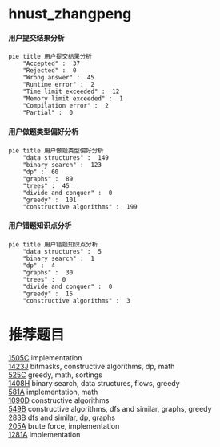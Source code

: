 # hnust_zhangpeng

<!-- tabs:start -->



#### **用户提交结果分析**

```mermaid
pie title 用户提交结果分析
    "Accepted" :  37
    "Rejected" :  0
    "Wrong answer" :  45
    "Runtime error" :  2
    "Time limit exceeded" :  12
    "Memory limit exceeded" :  1
    "Compilation error" :  2
    "Partial" :  0
```

#### **用户做题类型偏好分析**

```mermaid
pie title 用户做题类型偏好分析
    "data structures" :  149
    "binary search" :  123
    "dp" :  60
    "graphs" :  89
    "trees" :  45
    "divide and conquer" :  0
    "greedy" :  101
    "constructive algorithms" :  199
```
#### **用户错题知识点分析**

```mermaid
pie title 用户错题知识点分析
    "data structures" :  5
    "binary search" :  1
    "dp" :  4
    "graphs" :  30
    "trees" :  0
    "divide and conquer" :  0
    "greedy" :  15
    "constructive algorithms" :  3
```



<!-- tabs:end -->
# 推荐题目
[1505C](https://codeforces.com/contest/1505/problem/C)		implementation		  
[1423J](https://codeforces.com/contest/1423/problem/J)		bitmasks,
                        constructive algorithms,
                        dp,
                        math		  
[525C](https://codeforces.com/contest/525/problem/C)		greedy,
                        math,
                        sortings		  
[1408H](https://codeforces.com/contest/1408/problem/H)		binary search,
                        data structures,
                        flows,
                        greedy		  
[581A](https://codeforces.com/contest/581/problem/A)		implementation,
                        math		  
[1090D](https://codeforces.com/contest/1090/problem/D)		constructive algorithms		  
[549B](https://codeforces.com/contest/549/problem/B)		constructive algorithms,
                        dfs and similar,
                        graphs,
                        greedy		  
[283B](https://codeforces.com/contest/283/problem/B)		dfs and similar,
                        dp,
                        graphs		  
[205A](https://codeforces.com/contest/205/problem/A)		brute force,
                        implementation		  
[1281A](https://codeforces.com/contest/1281/problem/A)		implementation		  
